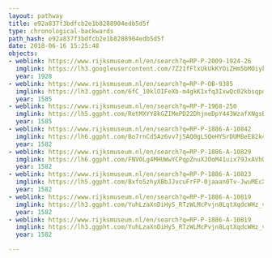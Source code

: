 ```yaml
---
layout: pathway
title: e92a837f3bdfcb2e1b8288904edb5d5f
type: chronological-backwards
path_hash: e92a837f3bdfcb2e1b8288904edb5d5f
date: 2018-06-16 15:25:48
objects:
- weblink: https://www.rijksmuseum.nl/en/search?q=RP-P-2009-1924-26
  imglink: https://lh3.googleusercontent.com/7Z21fFlxUkUkKYOiZHm5bMOiykUjNoso1MLRyaCNNTh2xtUI-ildnC3-WPe3MzyiiUHkdEw7eoWuDeOUIG1ClUADJtM=s200
  year: 1928
- weblink: https://www.rijksmuseum.nl/en/search?q=RP-P-OB-9385
  imglink: https://lh3.ggpht.com/6fC_10klOIFeXb-m4gkK1xfq3IxwQc02kbsqpd-wpABwYyq5-OxE8dLU891DPGsY4AyTOH_DNfJOzHeeQ-oRdQ-eMxbn=s200
  year: 1585
- weblink: https://www.rijksmuseum.nl/en/search?q=RP-P-1968-250
  imglink: https://lh5.ggpht.com/RetMXYY8kGZIMePD22DhjneDpY443WzafXNgsEVgJJKZ4Yex-RaQRh6h88vycIFS_oy_DFce9lXTZIosJrY3A3Fvomhb=s200
  year: 1585
- weblink: https://www.rijksmuseum.nl/en/search?q=RP-P-1886-A-10842
  imglink: https://lh6.ggpht.com/Bo7rnCd5Az6vv7j5AQ0gLSQeHYSrDUM8eE82k4kAbu04lH-oZ15XmuNPZ7I1H1pDHMstAneQwY1aS5cErWqpwQ_1Ag=s200
  year: 1582
- weblink: https://www.rijksmuseum.nl/en/search?q=RP-P-1886-A-10829
  imglink: https://lh6.ggpht.com/FNV0Lg4MHUWwYCPqpZnuXJOoM41uix79JxAVhUGQUj3XWuER__vFm9NyGocwR7WZ15shnrugCs6U8bWhqXfijhmwnhC5=s200
  year: 1582
- weblink: https://www.rijksmuseum.nl/en/search?q=RP-P-1886-A-10823
  imglink: https://lh5.ggpht.com/Bxfo5zhyXBbJJvcuFrFP-0jaaan0Tv-JwuMEcXYUU2CVTDzoCTtzohpfHvLT3jZr95iFN0-nHQqAlrwGk7cLSELhGso=s200
  year: 1582
- weblink: https://www.rijksmuseum.nl/en/search?q=RP-P-1886-A-10819
  imglink: https://lh3.ggpht.com/YuhLzaXnDiHyS_RTzWLMcPvjn8LqtXqdcWHz_v0fD9xflxufpoT5gd3J3rz4pqzZywrgDJvumNP0t7iECig9ktakfLg=s200
  year: 1582
- weblink: https://www.rijksmuseum.nl/en/search?q=RP-P-1886-A-10819
  imglink: https://lh3.ggpht.com/YuhLzaXnDiHyS_RTzWLMcPvjn8LqtXqdcWHz_v0fD9xflxufpoT5gd3J3rz4pqzZywrgDJvumNP0t7iECig9ktakfLg=s200
  year: 1582

---
```


